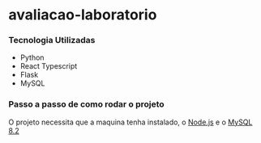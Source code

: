 # avaliacao-laboratorio

### Tecnologia Utilizadas
<ul>
  <li>Python</li>
  <li>React Typescript</li>
  <li>Flask</li>
  <li>MySQL</li>
</ul>

### Passo a passo de como rodar o projeto

<p>O projeto necessita que a maquina tenha instalado, o <a href="https://nodejs.org/en">Node.js</a> e o <a href="https://dev.mysql.com/downloads/mysql/"> MySQL 8.2</a></p>